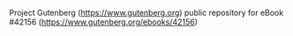 Project Gutenberg (https://www.gutenberg.org) public repository for eBook #42156 (https://www.gutenberg.org/ebooks/42156)
